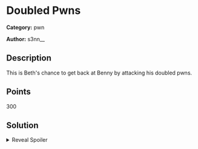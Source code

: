 # Doubled Pwns
**Category:** pwn

**Author:** s3nn__

## Description
This is Beth's chance to get back at Benny by attacking his doubled pwns.

## Points
300

## Solution
<details>
 <summary>Reveal Spoiler</summary>

There is a double-free vulnerability in the binary; libc2.27 is used, compiled with tcache support. Players need to exploit the double-free vulnerability to carry out a tcachebin dup to

1. Carry out an unsortedbin attack to get a heap and libc leak
2. Overwrite the \_\_free_hook to achieve code execution

A solution that performs the above steps is provided in [sol.py](./sol/sol.py)
Use the following:

Run against local docker container<br>
<code>
	python3.7 sol.py R LHOST
</code>

Run against CyberRanges (IP might change in [sol.py](./sol/sol.py))<br>
<code>
	python3.7 sol.py R
</code>

Run against local binary<br>
<code>
	python3.7 sol.py
</code>

</details>
